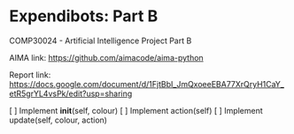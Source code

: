 # Expendibots: Part B
COMP30024 - Artificial Intelligence
Project Part B

AIMA link: https://github.com/aimacode/aima-python

Report link: https://docs.google.com/document/d/1FjtBbI_JmQxoeeEBA77XrQryH1CaY_etR5grYL4vsPk/edit?usp=sharing

 [ ] Implement __init__(self, colour)
 [ ] Implement action(self)
 [ ] Implement update(self, colour, action)
